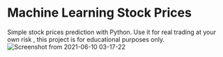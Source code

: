 
# Machine Learning Stock Prices 

Simple stock prices prediction with Python. 
Use it for real trading at your own risk , this project is for educational purposes only.
![Screenshot from 2021-06-10 03-17-22](https://user-images.githubusercontent.com/73852691/121445599-76c99100-c99a-11eb-9f1a-cd787a196d91.png)
